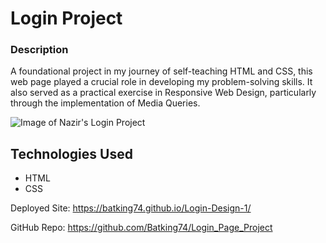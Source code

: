 # Login Project

### Description
A foundational project in my journey of self-teaching HTML and CSS, this web page played a crucial role in developing my problem-solving skills. It also served as a practical exercise in Responsive Web Design, particularly through the implementation of Media Queries.

![Image of Nazir's Login Project](./Login_Project.png)


## Technologies Used
- HTML
- CSS

Deployed Site: https://batking74.github.io/Login-Design-1/

GitHub Repo: https://github.com/Batking74/Login_Page_Project
